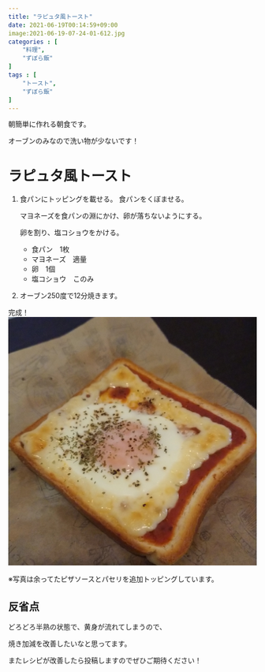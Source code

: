 ```yaml
---
title: "ラピュタ風トースト"
date: 2021-06-19T00:14:59+09:00
image:2021-06-19-07-24-01-612.jpg
categories : [
    "料理",
    "ずぼら飯"
]
tags : [
    "トースト",
    "ずぼら飯"
]
---
```

朝簡単に作れる朝食です。

オーブンのみなので洗い物が少ないです！

# ラピュタ風トースト
1. 食パンにトッピングを載せる。
    食パンをくぼませる。

    マヨネーズを食パンの淵にかけ、卵が落ちないようにする。

    卵を割り、塩コショウをかける。
    - 食パン　1枚
    - マヨネーズ　適量
    - 卵　1個
    - 塩コショウ　このみ
2. オーブン250度で12分焼きます。

完成！
![2021-06-19-07-24-01-612](2021-06-19-07-24-01-612.jpg)

※写真は余ってたピザソースとパセリを追加トッピングしています。

## 反省点
どろどろ半熟の状態で、黄身が流れてしまうので、

焼き加減を改善したいなと思ってます。

またレシピが改善したら投稿しますのでぜひご期待ください！